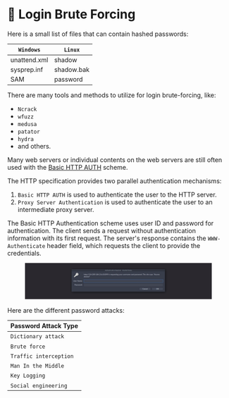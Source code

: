 # 🦩 Login Brute Forcing

Here is a small list of files that can contain hashed passwords:

| **`Windows`** | **`Linux`** |
| ------------- | ----------- |
| unattend.xml  | shadow      |
| sysprep.inf   | shadow.bak  |
| SAM           | password    |

There are many tools and methods to utilize for login brute-forcing, like:

* `Ncrack`
* `wfuzz`
* `medusa`
* `patator`
* `hydra`
* and others.

Many web servers or individual contents on the web servers are still often used with the [Basic HTTP AUTH](https://tools.ietf.org/html/rfc7617) scheme.

The HTTP specification provides two parallel authentication mechanisms:

1. `Basic HTTP AUTH` is used to authenticate the user to the HTTP server.
2. `Proxy Server Authentication` is used to authenticate the user to an intermediate proxy server.

The Basic HTTP Authentication scheme uses user ID and password for authentication. The client sends a request without authentication information with its first request. The server's response contains the `WWW-Authenticate` header field, which requests the client to provide the credentials.

<figure><img src="../../../.gitbook/assets/image (5) (1) (1) (1) (1) (1) (1) (1) (1) (1) (1) (1) (1) (2) (1).png" alt=""><figcaption></figcaption></figure>

Here are the different password attacks:

| **Password Attack Type** |
| ------------------------ |
| `Dictionary attack`      |
| `Brute force`            |
| `Traffic interception`   |
| `Man In the Middle`      |
| `Key Logging`            |
| `Social engineering`     |
